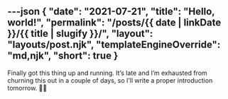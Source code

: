 ---json
{
	"date": "2021-07-21",
	"title": "Hello, world!",
	"permalink": "/posts/{{ date | linkDate }}/{{ title | slugify }}/",
	"layout": "layouts/post.njk",
	"templateEngineOverride": "md,njk",
	"short": true
}
---

Finally got this thing up and running. It’s late and I’m exhausted from churning this out in a couple of days, so I’ll write a proper introduction tomorrow. ✌🏼